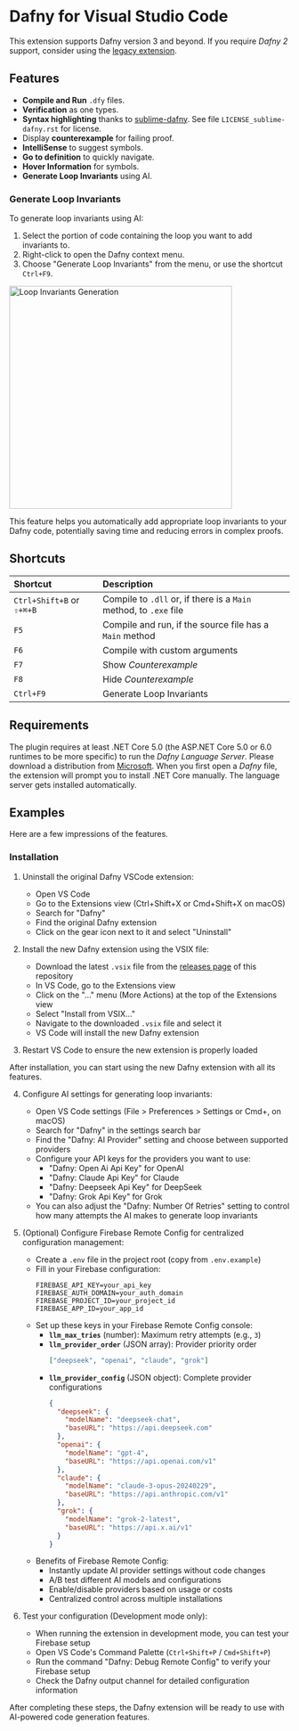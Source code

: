 # Dafny for Visual Studio Code

This extension supports Dafny version 3 and beyond. If you require _Dafny 2_ support, consider using the [legacy extension](https://marketplace.visualstudio.com/items?itemName=correctnessLab.dafny-vscode-legacy).

## Features

- **Compile and Run** `.dfy` files.
- **Verification** as one types.
- **Syntax highlighting** thanks to [sublime-dafny](https://github.com/erggo/sublime-dafny). See file `LICENSE_sublime-dafny.rst` for license.
- Display **counterexample** for failing proof.
- **IntelliSense** to suggest symbols.
- **Go to definition** to quickly navigate.
- **Hover Information** for symbols.
- **Generate Loop Invariants** using AI.

### Generate Loop Invariants

To generate loop invariants using AI:

1. Select the portion of code containing the loop you want to add invariants to.
2. Right-click to open the Dafny context menu.
3. Choose "Generate Loop Invariants" from the menu, or use the shortcut `Ctrl+F9`.

<img src="readmeResources/LoopInvariants.png" alt="Loop Invariants Generation" width="400"/>

This feature helps you automatically add appropriate loop invariants to your Dafny code, potentially saving time and reducing errors in complex proofs.

## Shortcuts

| Shortcut                  | Description                                                       |
| :------------------------ | :---------------------------------------------------------------- |
| `Ctrl+Shift+B` or `⇧+⌘+B` | Compile to `.dll` or, if there is a `Main` method, to `.exe` file |
| `F5`                      | Compile and run, if the source file has a `Main` method           |
| `F6`                      | Compile with custom arguments                                     |
| `F7`                      | Show _Counterexample_                                             |
| `F8`                      | Hide _Counterexample_                                             |
| `Ctrl+F9`                 | Generate Loop Invariants                                          |

## Requirements

The plugin requires at least .NET Core 5.0 (the ASP.NET Core 5.0 or 6.0 runtimes to be more specific) to run the _Dafny Language Server_. Please download a distribution from [Microsoft](https://dotnet.microsoft.com/download).
When you first open a _Dafny_ file, the extension will prompt you to install .NET Core manually. The language server gets installed automatically.

## Examples

Here are a few impressions of the features.

### Installation

1. Uninstall the original Dafny VSCode extension:

   - Open VS Code
   - Go to the Extensions view (Ctrl+Shift+X or Cmd+Shift+X on macOS)
   - Search for "Dafny"
   - Find the original Dafny extension
   - Click on the gear icon next to it and select "Uninstall"

2. Install the new Dafny extension using the VSIX file:

   - Download the latest `.vsix` file from the [releases page](https://github.com/emantrigo/dafny-plugin/releases) of this repository
   - In VS Code, go to the Extensions view
   - Click on the "..." menu (More Actions) at the top of the Extensions view
   - Select "Install from VSIX..."
   - Navigate to the downloaded `.vsix` file and select it
   - VS Code will install the new Dafny extension

3. Restart VS Code to ensure the new extension is properly loaded

After installation, you can start using the new Dafny extension with all its features.

4. Configure AI settings for generating loop invariants:
   - Open VS Code settings (File > Preferences > Settings or Cmd+, on macOS)
   - Search for "Dafny" in the settings search bar
   - Find the "Dafny: AI Provider" setting and choose between supported providers
   - Configure your API keys for the providers you want to use:
     - "Dafny: Open Ai Api Key" for OpenAI
     - "Dafny: Claude Api Key" for Claude
     - "Dafny: Deepseek Api Key" for DeepSeek
     - "Dafny: Grok Api Key" for Grok
   - You can also adjust the "Dafny: Number Of Retries" setting to control how many attempts the AI makes to generate loop invariants

5. (Optional) Configure Firebase Remote Config for centralized configuration management:
   - Create a `.env` file in the project root (copy from `.env.example`)
   - Fill in your Firebase configuration:
     ```
     FIREBASE_API_KEY=your_api_key
     FIREBASE_AUTH_DOMAIN=your_auth_domain
     FIREBASE_PROJECT_ID=your_project_id
     FIREBASE_APP_ID=your_app_id
     ```
   - Set up these keys in your Firebase Remote Config console:
     - **`llm_max_tries`** (number): Maximum retry attempts (e.g., `3`)
     - **`llm_provider_order`** (JSON array): Provider priority order
       ```json
       ["deepseek", "openai", "claude", "grok"]
       ```
     - **`llm_provider_config`** (JSON object): Complete provider configurations
       ```json
       {
         "deepseek": {
           "modelName": "deepseek-chat",
           "baseURL": "https://api.deepseek.com"
         },
         "openai": {
           "modelName": "gpt-4",
           "baseURL": "https://api.openai.com/v1"
         },
         "claude": {
           "modelName": "claude-3-opus-20240229",
           "baseURL": "https://api.anthropic.com/v1"
         },
         "grok": {
           "modelName": "grok-2-latest",
           "baseURL": "https://api.x.ai/v1"
         }
       }
       ```
   - Benefits of Firebase Remote Config:
     - Instantly update AI provider settings without code changes
     - A/B test different AI models and configurations
     - Enable/disable providers based on usage or costs
     - Centralized control across multiple installations

6. Test your configuration (Development mode only):
   - When running the extension in development mode, you can test your Firebase setup
   - Open VS Code's Command Palette (`Ctrl+Shift+P` / `Cmd+Shift+P`)
   - Run the command "Dafny: Debug Remote Config" to verify your Firebase setup
   - Check the Dafny output channel for detailed configuration information

After completing these steps, the Dafny extension will be ready to use with AI-powered code generation features.
